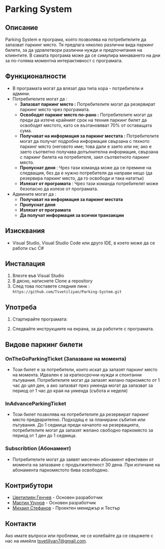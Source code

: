 # Parking System

## Описание

Parking System е програма, която позволява на потребителите да запазват паркинг място. Тя предлага няколко различни вида паркинг билети, за да удовлетвори различни нужди и предпочитания на клиентите. В самата програма може да се симулира минаването на дни за по-голяма моментна интерактивност с програмата.

## Функционалности

- В програмата могат да влязат два типа хора - потребители и админи.
- Потребителите могат да :
  - **Запазват паркинг място :** Потребителите могат да резервират паркинг място чрез програмата.
  - **Освободят паркинг място по-рано :** Потребителите могат да преди да изтече крайният срок на техния паркинг билет да освободят мястото, като се възтановяват 70% от оставащата сума.
  - **Получават на информация за паркинг местата :** Потребителите могат да получат подробна информация свързана с тяхното паркинг място (неговото име; това дали е заето или не; ако е заето съответно получава допълнителна информация, свързана с паркинг билета на потребителя, заел съответното паркинг място.
  - **Пропуснат деня** : Чрез тази команда може да се премине на следващия, без да е нужно потребителя да направи нещо (да резервира паркинг място, да го освободи и така нататък)
  - **Излязат от програмата** : Чрез тази команда потребителят може безопасно да излезе от програмата.
- Админите могат да :
  - **Получават на информация за паркинг местата**
  - **Пропуснат деня**
  - **Излязат от програмата**
  - **Да получат информация за всички транзакции**
## Изисквания

- Visual Studio, Visual Studio Code или друго IDE, в което може да се работи със C#
## Инсталация

1. Влезте във Visual Studio
2. В дясно, натиснете Clone a repository
3. След това поставете следния линк : ```https://github.com/Tsvetiliyan/Parking-System.git```

## Употреба

1. Стартирайте програмата:
   
2. Следвайте инструкциите на екрана, за да работите с програмата.

## Видове паркинг билети

### OnTheGoParkingTicket (Запазване на момента)

  - Този билет е за потребители, които искат да запазят паркинг място на момента. Идеален е за краткосрочни нужди и спонтанни пътувания. Потребителите могат да запазят желано паркомясто от 1 час до цял ден, а ако запазват   през уикенда могат да запазват за период от 1 час до края на уикенда (събота и неделя)

### InAdvanceParkingTicket

  - Този билет позволява на потребителите да резервират паркинг място предварително. Подходящ е за планирани събития или пътувания. До 1 седмица преди началото на резервацията, потребителите могат да запазят желано            свободно паркомясто за период от 1 ден до 1 седмица.

### Subscribtion (Абонамент)

  - Потребителите могат да заявят месечен абонамент ефективен от момента на запазване с продължителност 30 дена. При изтичане на абонамента паркомястото бива освободено.

## Контрибутори

- [Цветилиян Генчев](https://github.com/Tsvetiliyan) - Основен разработчик
- [Мартин Узунов](https://github.com/MartinUzunov640) - Основен разработчик
- [Михаил Стефанов](https://github.com/MihailHStefanov) - Проектен мениджър и Тестър

## Контакти

Ако имате въпроси или проблеми, не се колебайте да се свържете с нас на имейла [tsvetiliyan7@gmail.com](mailto:tsvetiliyan7@gmail.com).
